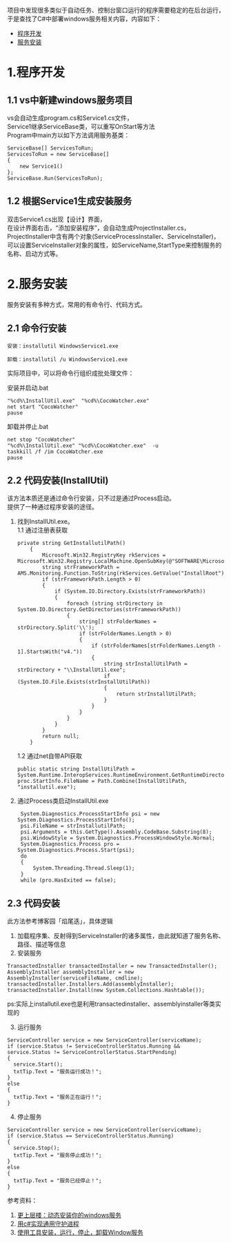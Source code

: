 项目中发现很多类似于自动任务、控制台窗口运行的程序需要稳定的在后台运行，于是查找了C#中部署windows服务相关内容，内容如下：

* [程序开发](#1.程序开发)
* [服务安装](#2.服务安装)

# 1.程序开发
## 1.1 vs中新建windows服务项目
<p>
vs会自动生成program.cs和Service1.cs文件，<br>
Service1继承ServiceBase类，可以重写OnStart等方法<br>
Program中main方以如下方法调用服务基类：

```
ServiceBase[] ServicesToRun;
ServicesToRun = new ServiceBase[]
{
    new Service1()
};
ServiceBase.Run(ServicesToRun);
```
## 1.2 根据Service1生成安装服务
双击Service1.cs出现【设计】界面，<br>
在设计界面右击，“添加安装程序”，会自动生成ProjectInstaller.cs，<br>
ProjectInstaller中含有两个对象(ServiceProcessInstaller、ServiceInstaller)，<br>
可以设置ServiceInstaller对象的属性，如ServiceName,StartType来控制服务的名称、启动方式等。



# 2.服务安装
服务安装有多种方式，常用的有命令行、代码方式。

## 2.1 命令行安装
```
安装：installutil WindowsService1.exe

卸载：installutil /u WindowsService1.exe
```
实际项目中，可以将命令行组织成批处理文件：<br>
<p>
安装并启动.bat

```
"%cd%\InstallUtil.exe"  "%cd%\CocoWatcher.exe"
net start "CocoWatcher"
pause
```

卸载并停止.bat
```
net stop "CocoWatcher"
"%cd%\InstallUtil.exe" "%cd%\CocoWatcher.exe"  -u
taskkill /f /im CocoWatcher.exe
pause
```


## 2.2 代码安装(InstallUtil)
该方法本质还是通过命令行安装，只不过是通过Process启动。<br>
提供了一种通过程序安装的途径。
1. 找到InstallUtil.exe。<br>
    1.1 通过注册表获取
    ```
    private string GetInstallutilPath()
        {
            Microsoft.Win32.RegistryKey rkServices = Microsoft.Win32.Registry.LocalMachine.OpenSubKey(@"SOFTWARE\Microsoft\.NETFramework");
            string strFrameworkPath = AMS.Monitoring.Function.ToString(rkServices.GetValue("InstallRoot"));
            if (strFrameworkPath.Length > 0)
            {
                if (System.IO.Directory.Exists(strFrameworkPath))
                {
                    foreach (string strDirectory in System.IO.Directory.GetDirectories(strFrameworkPath))
                    {
                        string[] strFolderNames = strDirectory.Split('\\');
                        if (strFolderNames.Length > 0)
                        {
                            if (strFolderNames[strFolderNames.Length - 1].StartsWith("v4."))
                            {
                                string strInstallUtilPath = strDirectory + "\\InstallUtil.exe";
                                if (System.IO.File.Exists(strInstallUtilPath))
                                {
                                    return strInstallUtilPath;
                                }
                            }
                        }
                    }
                }
            }
            return null;
        }
    ```
    1.2 通过net自带API获取
    ```
    public static string InstallUtilPath = System.Runtime.InteropServices.RuntimeEnvironment.GetRuntimeDirectory(); 
    proc.StartInfo.FileName = Path.Combine(InstallUtilPath, "installutil.exe");

    ```

2. 通过Process类启动InstallUtil.exe
   ```
    System.Diagnostics.ProcessStartInfo psi = new System.Diagnostics.ProcessStartInfo();
    psi.FileName = strInstallutilPath;
    psi.Arguments = this.GetType().Assembly.CodeBase.Substring(8);
    psi.WindowStyle = System.Diagnostics.ProcessWindowStyle.Normal;
    System.Diagnostics.Process pro = System.Diagnostics.Process.Start(psi);
    do
    {
        System.Threading.Thread.Sleep(1);
    }
    while (pro.HasExited == false);

   ```
## 2.3 代码安装
  此方法参考博客园「焰尾迭」，具体逻辑
  1. 加载程序集、反射得到ServiceInstaller的诸多属性，由此就知道了服务名称、路径、描述等信息
  2. 安装服务
  ```
TransactedInstaller transactedInstaller = new TransactedInstaller();
AssemblyInstaller assemblyInstaller = new AssemblyInstaller(serviceFileName, cmdline);
transactedInstaller.Installers.Add(assemblyInstaller);
transactedInstaller.Install(new System.Collections.Hashtable());
  ```
ps:实际上installutil.exe也是利用transactedinstaller、assemblyinstaller等类实现的<br>

  3. 运行服务
  ```
 ServiceController service = new ServiceController(serviceName);
if (service.Status != ServiceControllerStatus.Running && service.Status != ServiceControllerStatus.StartPending)
{
    service.Start();
    txtTip.Text = "服务运行成功！";
}
else
{
    txtTip.Text = "服务正在运行！";
}
  ```
  4. 停止服务
  ```
ServiceController service = new ServiceController(serviceName);
if (service.Status == ServiceControllerStatus.Running)
{
    service.Stop();
    txtTip.Text = "服务停止成功！";
}
else
{
    txtTip.Text = "服务已经停止！";
}
  ```
参考资料：<br>
1. [更上层楼：动态安装你的windows服务](http://www.cnblogs.com/jeffwongishandsome/archive/2011/03/12/1981822.html) <br>
2. [用c#实现通用守护进程](http://www.cnblogs.com/tianzhiliang/archive/2011/02/12/1952221.html)<br>
3. [使用工具安装，运行，停止，卸载Window服务](http://www.cnblogs.com/yanweidie/p/3542670.html)